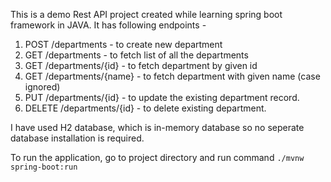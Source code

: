 This is a demo Rest API project created while learning spring boot framework in JAVA.
It has following endpoints - 
1. POST   /departments        - to create new department
2. GET    /departments        - to fetch list of all the departments
3. GET    /departments/{id}   - to fetch department by given id
4. GET    /departments/{name} - to fetch department with given name (case ignored)
5. PUT    /departments/{id}   - to update the existing department record.
6. DELETE /departments/{id}   - to delete existing department.

I have used H2 database, which is in-memory database so no seperate database installation is required.

To run the application, go to project directory and run command ```./mvnw spring-boot:run```
